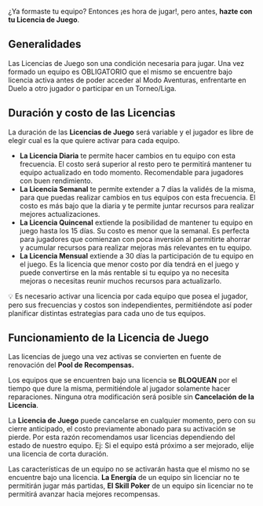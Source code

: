 ¿Ya formaste tu equipo? Entonces ¡es hora de jugar!, pero antes, **hazte con tu Licencia de Juego**. 

## Generalidades

Las Licencias de Juego son una condición necesaria para jugar. Una vez formado un equipo es OBLIGATORIO que el mismo se encuentre bajo licencia activa antes de poder acceder al Modo Aventuras, enfrentarte en Duelo a otro jugador o participar en un Torneo/Liga.

## Duración y costo de las Licencias

La duración de las **Licencias de Juego** será variable y el jugador es libre de elegir cual es la que quiere activar para cada equipo.

- **La Licencia Diaria** te permite hacer cambios en tu equipo con esta frecuencia. El costo será superior al resto pero te permitirá mantener tu equipo actualizado en todo momento. Recomendable para jugadores con buen rendimiento.
- **La Licencia Semanal** te permite extender a 7 días la validés de la misma, para que puedas realizar cambios en tus equipos con esta frecuencia. El costo es más bajo que la diaria y te permite juntar recursos para realizar mejores actualizaciones.
- **La Licencia Quincenal** extiende la posibilidad de mantener tu equipo en juego hasta los 15 días. Su costo es menor que la semanal. Es perfecta para jugadores que comienzan con poca inversión al permitirte ahorrar y acumular recursos para realizar mejoras más relevantes en tu equipo.
- **La Licencia Mensual** extiende a 30 días la participación de tu equipo en el juego. Es la licencia que menor costo por día tendrá en el juego y puede convertirse en la más rentable si tu equipo ya no necesita mejoras o necesitas reunir muchos recursos para actualizarlo.

<aside>
💡 Es necesario activar una licencia por cada equipo que posea el jugador, pero sus frecuencias y costos son independientes, permitiéndote así poder planificar distintas estrategias para cada uno de tus equipos.

</aside>

## Funcionamiento de la Licencia de Juego

Las licencias de juego una vez activas se convierten en fuente de renovación del **Pool de Recompensas.**

Los equipos que se encuentren bajo una licencia se **BLOQUEAN** por el tiempo que dure la misma, permitiéndole al jugador solamente hacer reparaciones. Ninguna otra modificación será posible sin **Cancelación de la Licencia**.

La **Licencia de Juego** puede cancelarse en cualquier momento, pero con su cierre anticipado, el costo previamente abonado para su activación se pierde. Por esta razón recomendamos usar licencias dependiendo del estado de nuestro equipo. Ej: Si el equipo está próximo a ser mejorado, elije una licencia de corta duración.

Las características de un equipo no se activarán hasta que el mismo no se encuentre bajo una licencia. **La Energía** de un equipo sin licenciar no te permitirán jugar más partidas, **El Skill Poker** de un equipo sin licenciar no te permitirá avanzar hacia mejores recompensas.